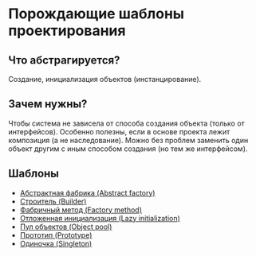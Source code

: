 # Порождающие шаблоны проектирования

## Что абстрагируется?

Создание, инициализация объектов (инстанцирование). 

## Зачем нужны?

Чтобы система не зависела от способа создания объекта (только от интерфейсов). 
Особенно полезны, если в основе проекта лежит композиция (а не наследование).
Можно без проблем заменить один объект другим с иным способом создания (но тем же интерфейсом).

## Шаблоны

* [Абстрактная фабрика (Abstract factory)](https://github.com/Mohnatus/design-patterns-js/tree/master/creational/abstractFactory)
* [Строитель (Builder)](https://github.com/Mohnatus/design-patterns-js/tree/master/creational/builder)
* [Фабричный метод (Factory method)](https://github.com/Mohnatus/design-patterns-js/tree/master/creational/factoryMethod)
* [Отложенная инициализация (Lazy initialization)](https://github.com/Mohnatus/design-patterns-js/tree/master/creational/lazyInitialization)
* [Пул объектов (Object pool)](https://github.com/Mohnatus/design-patterns-js/tree/master/creational/pool)
* [Прототип (Prototype)](https://github.com/Mohnatus/design-patterns-js/tree/master/creational/prototype)
* [Одиночка (Singleton)](https://github.com/Mohnatus/design-patterns-js/tree/master/creational/singleton)